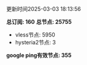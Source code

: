 更新时间2025-03-03 18:13:56

**总订阅: 160**
**总节点: 25755**
- vless节点: 5950
- hysteria2节点: 3

**google ping有效节点: 355**
